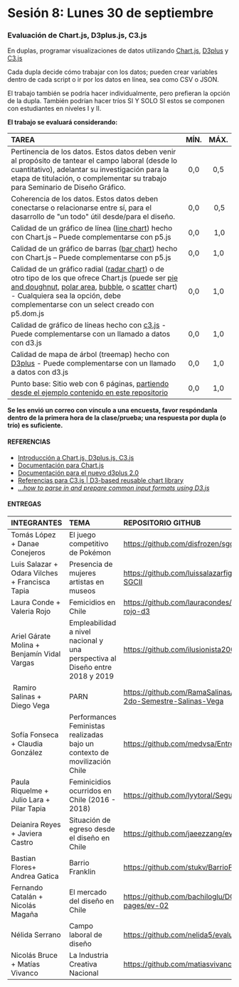# Sesión 8: Lunes 30 de septiembre

### Evaluación de Chart.js, D3plus.js, C3.js

En duplas, programar visualizaciones de datos utilizando [Chart.js](https://www.chartjs.org/), [D3plus](https://d3plus.org/) y [C3.js](https://c3js.org/)

Cada dupla decide cómo trabajar con los datos; pueden crear variables dentro de cada script o ir por los datos en línea, sea como CSV o JSON.

El trabajo también se podría hacer individualmente, pero prefieran la opción de la dupla. También podrían hacer tríos SI Y SOLO SI estos se componen con estudiantes en niveles I y II.

**El trabajo se evaluará considerando:**

| TAREA          | MÍN. | MÁX. |
|:---------------|:----:|:----:|
| Pertinencia de los datos. Estos datos deben venir al propósito de tantear el campo laboral (desde lo cuantitativo), adelantar su investigación para la etapa de titulación, o complementar su trabajo para Seminario de Diseño Gráfico. | 0,0 | 0,5 |
| Coherencia de los datos. Estos datos deben conectarse o relacionarse entre sí, para el dasarrollo de "un todo" útil desde/para el diseño. | 0,0 | 0,5 |
| Calidad de un gráfico de línea ([line chart](https://www.chartjs.org/docs/latest/charts/line.html)) hecho con Chart.js – Puede complementarse con p5.js | 0,0 | 1,0 |
| Calidad de un gráfico de barras ([bar chart](https://www.chartjs.org/docs/latest/charts/bar.html)) hecho con Chart.js – Puede complementarse con p5.js| 0,0 | 1,0 |
| Calidad de un gráfico radial ([radar chart](https://www.chartjs.org/docs/latest/charts/radar.html)) o de otro tipo de los que ofrece Chart.js (puede ser [pie and doughnut](https://www.chartjs.org/docs/latest/charts/doughnut.html), [polar area](https://www.chartjs.org/docs/latest/charts/polar.html), [bubble](https://www.chartjs.org/docs/latest/charts/bubble.html), o [scatter](https://www.chartjs.org/docs/latest/charts/scatter.html) chart) - Cualquiera sea la opción, debe complementarse con un select creado con p5.dom.js | 0,0 | 1,0 |
| Calidad de gráfico de líneas hecho con [c3.js](https://c3js.org/gettingstarted.html) - Puede complementarse con un llamado a datos con d3.js | 0,0 | 1,0 |
| Calidad de mapa de árbol (treemap) hecho con [D3plus](https://d3plus.org/examples/d3plus-hierarchy/custom-color/) - Puede complementarse con un llamado a datos con d3.js | 0,0 | 1,0 |
| Punto base: Sitio web con 6 páginas, [partiendo desde el ejemplo contenido en este repositorio](https://profesorfaco.github.io/grafica_computacional/sesion-08/) | 0,0 | 1,0 |

**Se les envió un correo con vínculo a una encuesta, favor respóndanla dentro de la primera hora de la clase/prueba; una respuesta por dupla (o trío) es suficiente.**

#### REFERENCIAS

- [Introducción a Chart.js, D3plus.js, C3.js](https://github.com/profesorfaco/grafica_computacional/tree/gh-pages/sesion-06)
- [Documentación para Chart.js](https://www.chartjs.org/docs/latest/)
- [Documentación para el nuevo d3plus 2.0](https://d3plus.org/docs/)
- [Referencias para C3.js | D3-based reusable chart library](https://c3js.org/reference.html)
- [*…how to parse in and prepare common input formats using D3.js*](http://learnjsdata.com/read_data.html)

#### ENTREGAS

| **INTEGRANTES** | **TEMA** | **REPOSITORIO GITHUB** |
|:------------|:-------------------|:--------|
| Tomás López + Danae Conejeros | El juego competitivo de Pokémon | https://github.com/disfrozen/sgcII_eval_02 | 
| Luis Salazar + 	Odara Vilches + Francisca Tapia | Presencia de mujeres artistas en museos  | https://github.com/luissalazarfigueroa/Evaluacion3-SGCII |
| Laura Conde	+ Valeria Rojo | Femicidios en Chile | https://github.com/lauracondes/evalucion-conde-rojo-d3 | 
| Ariel Gárate Molina	+ Benjamín Vidal Vargas | Empleabilidad a nivel nacional y una perspectiva al Diseño entre 2018 y 2019 | https://github.com/ilusionista2000/evaluacion30sept | 
| Ramiro Salinas + Diego Vega | PARN | https://github.com/RamaSalinas/Segunda-entrega-2do-Semestre-Salinas-Vega |
| Sofía Fonseca	+ Claudia González | Performances Feministas realizadas bajo un contexto de movilización Chile | https://github.com/medvsa/Entrega_02 |
| Paula Riquelme + Julio Lara + Pilar Tapia | Feminicidios ocurridos en Chile (2016 - 2018) |  https://github.com/lyytoral/Segunda_Evaluacion | 
| Deianira Reyes	 + Javiera Castro | Situación de egreso desde el diseño en Chile | https://github.com/jaeezzang/ev_charts | 
| Bastian Flores+ 	Andrea Gatica | Barrio Franklin | https://github.com/stukv/BarrioFranklin |
| Fernando Catalán	 + Nicolás Magaña | El mercado del diseño en Chile | https://github.com/bachiloglu/DGP602/tree/gh-pages/ev-02 |
| Nélida Serrano | Campo laboral de diseño | https://github.com/nelida5/evaluaci-n |
| Nicolás Bruce	+ Matías Vivanco | La Industria Creativa Nacional | https://github.com/matiasvivancob/evaluacion2/ |
